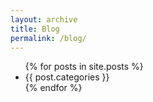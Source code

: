 ```yaml
---
layout: archive
title: Blog
permalink: /blog/
---
```




<ul>
  {% for posts in site.posts %}
    <li>
      {{ post.categories }}
    </li>
  {% endfor %}
</ul>
